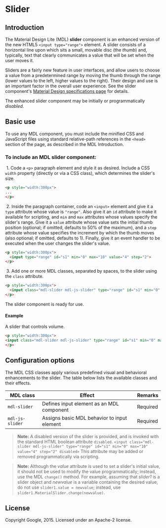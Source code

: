 # Slider

## Introduction
The Material Design Lite (MDL) **slider** component is an enhanced version of the new HTML5 `<input type="range">` element. A slider consists of a horizontal line upon which sits a small, movable disc (the *thumb*) and, typically, text that clearly communicates a value that will be set when the user moves it. 

Sliders are a fairly new feature in user interfaces, and allow users to choose a value from a predetermined range by moving the thumb through the range (lower values to the left, higher values to the right). Their design and use is an important factor in the overall user experience. See the slider component's [Material Design specifications page](http://www.google.com/design/spec/components/sliders.html) for details. 

The enhanced slider component may be initially or programmatically *disabled*.

## Basic use
To use any MDL component, you must include the minified CSS and JavaScript files using standard relative-path references in the `<head>` section of the page, as described in the MDL Introduction.

### To include an MDL **slider** component:

&nbsp;1. Code a `<p>` paragraph element and style it as desired. Include a CSS `width` property (directly or via a CSS class), which determines the slider's size.
```html
<p style="width:300px">
...
</p>
```
&nbsp;2. Inside the paragraph container, code an `<input>` element and give it a `type` attribute whose value is `"range"`. Also give it an `id` attribute to make it available for scripting, and `min` and `max` attributes whose values specify the slider's range. Give it a `value` attribute whose value sets the initial thumb position (optional; if omitted, defaults to 50% of the maximum), and a `step` attribute whose value specifies the increment by which the thumb moves (also optional; if omitted, defaults to 1). Finally, give it an event handler to be executed when the user changes the slider's value.
```html
<p style="width:300px">
  <input type="range" id="s1" min="0" max="10" value="4" step="2">
</p>
```
&nbsp;3. Add one or more MDL classes, separated by spaces, to the slider using the `class` attribute.
```html
<p style="width:300px">
  <input class="mdl-slider mdl-js-slider" type="range" id="s1" min="0" max="10" value="4" step="2">
</p>
```

The slider component is ready for use.

#### Example
A slider that controls volume.
```html
<p style="width:300px">
<input class="mdl-slider mdl-js-slider" type="range" id="s1" min="0" max="10" value="4" step="2">
</p>
```

## Configuration options
The MDL CSS classes apply various predefined visual and behavioral enhancements to the slider. The table below lists the available classes and their effects.

| MDL class | Effect | Remarks |
|-----------|--------|---------|
| `mdl-slider` | Defines input element as an MDL component | Required |
| `mdl-js-slider` | Assigns basic MDL behavior to input element | Required |

>**Note:** A disabled version of the slider is provided, and is invoked with the standard HTML boolean attribute `disabled`. `<input class="mdl-slider mdl-js-slider" type="range" id="s1" min="0" max="10" value="4" step="2" disabled>`
>This attribute may be added or removed programmatically via scripting.

>**Note:** Although the *value* attribute is used to set a slider's initial value, it should not be used
to modify the value programmatically; instead, use the MDL `change()` method. For example, assuming 
that *slider1* is a slider object and *newvalue* is a variable containing the desired value, do not
use `slider1.value = newvalue`; instead, use `slider1.MaterialSlider.change(newvalue)`.

## License

Copyright Google, 2015. Licensed under an Apache-2 license.

